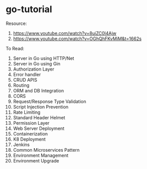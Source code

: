 # go-tutorial

Resource:
1. https://www.youtube.com/watch?v=8uiZC0l4Ajw
2. https://www.youtube.com/watch?v=OGhQhFKvMiM&t=1662s

To Read:
1. Server in Go using HTTP/Net
2. Server in Go using Gin
3. Authorization Layer
4. Error handler
5. CRUD APIS
6. Routing
7. ORM and DB Integration
8. CORS
9. Request/Response Type Validation
10. Script Injection Prevention
11. Rate Limiting
12. Standard Header Helmet
13. Permission Layer
14. Web Server Deployment
15. Containerization
16. K8 Deployment
17. Jenkins
18. Common Microservices Pattern
19. Environment Management
20. Environment Upgrade 